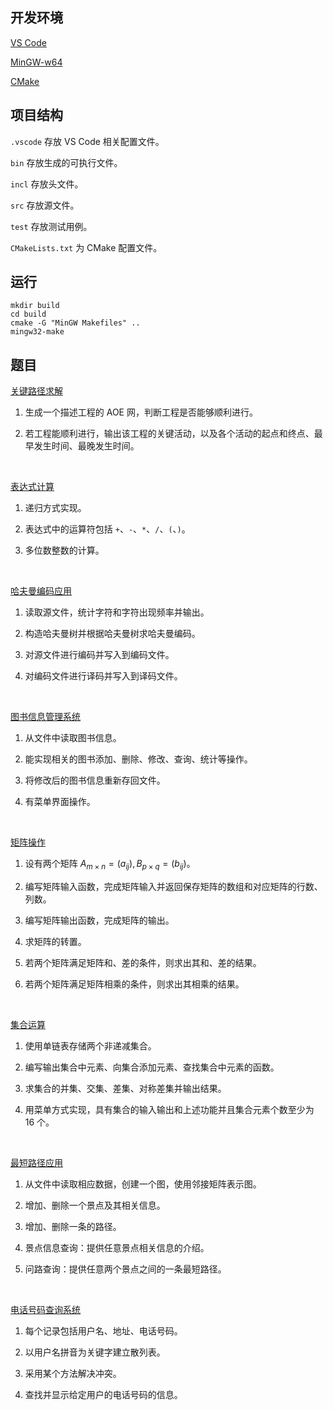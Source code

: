 ## 开发环境
[VS Code](https://code.visualstudio.com)

[MinGW-w64](https://www.mingw-w64.org)

[CMake](https://cmake.org)

## 项目结构
`.vscode` 存放 VS Code 相关配置文件。

`bin` 存放生成的可执行文件。

`incl` 存放头文件。

`src` 存放源文件。

`test` 存放测试用例。

`CMakeLists.txt` 为 CMake 配置文件。

## 运行
```Shell
mkdir build
cd build
cmake -G "MinGW Makefiles" ..
mingw32-make
```

## 题目
[关键路径求解](./critical_path_solution)

1. 生成一个描述工程的 AOE 网，判断工程是否能够顺利进行。

2. 若工程能顺利进行，输出该工程的关键活动，以及各个活动的起点和终点、最早发生时间、最晚发生时间。

<br/>

[表达式计算](./expr_calc)

1. 递归方式实现。

2. 表达式中的运算符包括 `+`、`-`、`*`、`/`、`(`、`)`。

3. 多位数整数的计算。

<br/>

[哈夫曼编码应用](./huffman_coding_application)

1. 读取源文件，统计字符和字符出现频率并输出。

2. 构造哈夫曼树并根据哈夫曼树求哈夫曼编码。

3. 对源文件进行编码并写入到编码文件。

4. 对编码文件进行译码并写入到译码文件。

<br/>

[图书信息管理系统](./lib_info_mgmt_sys)

1. 从文件中读取图书信息。

2. 能实现相关的图书添加、删除、修改、查询、统计等操作。

3. 将修改后的图书信息重新存回文件。

4. 有菜单界面操作。

<br/>

[矩阵操作](./mat_oper)
1. 设有两个矩阵 $A_{m×n}=(a_{ij}), B_{p×q}=(b_{ij})$。

2. 编写矩阵输入函数，完成矩阵输入并返回保存矩阵的数组和对应矩阵的行数、列数。

3. 编写矩阵输出函数，完成矩阵的输出。

4. 求矩阵的转置。

5. 若两个矩阵满足矩阵和、差的条件，则求出其和、差的结果。

6. 若两个矩阵满足矩阵相乘的条件，则求出其相乘的结果。

<br/>

[集合运算](./set_oper)

1. 使用单链表存储两个非递减集合。

2. 编写输出集合中元素、向集合添加元素、查找集合中元素的函数。

3. 求集合的并集、交集、差集、对称差集并输出结果。

4. 用菜单方式实现，具有集合的输入输出和上述功能并且集合元素个数至少为 16 个。

<br/>

[最短路径应用](./shortest_path_application)
1. 从文件中读取相应数据，创建一个图，使用邻接矩阵表示图。

2. 增加、删除一个景点及其相关信息。

3. 增加、删除一条的路径。

4. 景点信息查询：提供任意景点相关信息的介绍。

5. 问路查询：提供任意两个景点之间的一条最短路径。

<br/>

[电话号码查询系统](./tel_num_srch_sys)

1. 每个记录包括用户名、地址、电话号码。

2. 以用户名拼音为关键字建立散列表。

3. 采用某个方法解决冲突。

4. 查找并显示给定用户的电话号码的信息。
